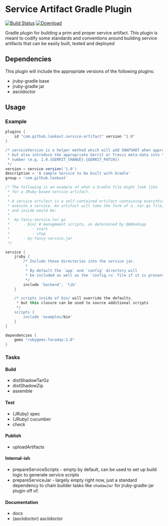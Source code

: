 # Service Artifact Gradle Plugin

[![Build
Status](https://travis-ci.org/lookout/service-artifact-gradle-plugin.svg?branch=master)](https://travis-ci.org/lookout/service-artifact-gradle-plugin)
[ ![Download](https://api.bintray.com/packages/lookout/systems/service-artifact-gradle-plugin/images/download.svg) ](https://bintray.com/lookout/systems/service-artifact-plugin/\_latestVersion)

Gradle plugin for building a prim and proper service artifact. This
plugin is meant to codify some standards and conventions around building
service artifacts that can be easily built, tested and deployed

## Dependencies

This plugin will include the appropriate versions of the following plugins:

 * jruby-gradle base
 * jruby-gradle jar
 * asciidoctor


## Usage


### Example

```gradle
plugins {
    id "com.github.lookout.service-artifact" version "1.0"
}

/* serviceVersion is a helper method which will add SNAPSHOT when appropriate,
 * but also introduce the appropriate Gerrit or Travis meta-data into the version
 * number (e.g. 1.0.{GERRIT_CHANGE}.{GERRIT_PATCH})
 */
version = service.version('1.0')
description = 'A sample Service to be built with Gradle'
group = 'com.github.lookout'

/* The following is an example of what a Gradle file might look like
 * for a JRuby-based service artifact.
 *
 * A service artifact is a self-contained artifact containing everything
 * execute a service. An artifact will take the form of a .tar.gz file,
 * and inside would be:
 *
 *  my-fancy-service.tar.gz
 *      - bin/ # managmeent scripts, as determined by @mbbx6spp
 *          - start
 *          - stop
 *      - my-fancy-service.jar
 */

service {
    jruby {
        /* Include these directories into the service jar.
         *
         * By default the `app` and `config` directory will
         * be included as well as the `config.ru` file if it is present
         */
        include 'backend', 'lib'
    }

    /* scripts inside of bin/ will override the defaults,
     * but this closure can be used to source additional scripts
     */
    scripts {
        include 'examples/bin'
    }
}

dependencies {
    gems "rubygems:faraday:1.0"
}
```

### Tasks

#### Build

* distShadowTarGz
* distShadowZip
* assemble

#### Test

* (JRuby) spec
* (JRuby) cucumber
* check

#### Publish

* uploadArtifacts

#### Internal-ish

* prepareServiceScripts - empty by default, can be used to set up build logic to generate service scripts
* prepareServiceJar - largely empty right now, just a standard dependency to chain builder tasks like `shadowJar` for jruby-gradle-jar plugin off of.

#### Documentation

* docs
* (asciidoctor) asciidoctor
